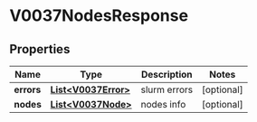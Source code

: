 

# V0037NodesResponse


## Properties

| Name | Type | Description | Notes |
|------------ | ------------- | ------------- | -------------|
|**errors** | [**List&lt;V0037Error&gt;**](V0037Error.md) | slurm errors |  [optional] |
|**nodes** | [**List&lt;V0037Node&gt;**](V0037Node.md) | nodes info |  [optional] |




